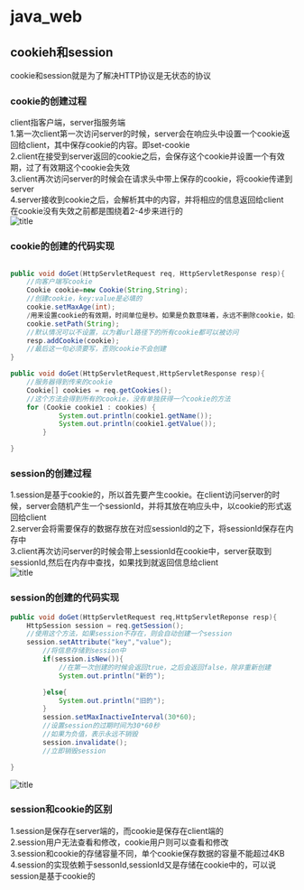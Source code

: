# java_web
## cookieh和session 
cookie和session就是为了解决HTTP协议是无状态的协议  
### cookie的创建过程   
client指客户端，server指服务端  
1.第一次client第一次访问server的时候，server会在响应头中设置一个cookie返回给client，其中保存cookie的内容。即set-cookie  
2.client在接受到server返回的cookie之后，会保存这个cookie并设置一个有效期，过了有效期这个cookie会失效  
3.client再次访问server的时候会在请求头中带上保存的cookie，将cookie传递到server  
4.server接收到cookie之后，会解析其中的内容，并将相应的信息返回给client  
在cookie没有失效之前都是围绕着2-4步来进行的  
![title](https://gitee.com/liujinxi931204/image/raw/master/gitnote/2020/05/24/1590311881370-1590311881374.png)
### cookie的创建的代码实现
```java

public void doGet(HttpServletRequest req, HttpServletResponse resp){
    //向客户端写cookie
    Cookie cookie=new Cookie(String,String);
    //创建cookie，key:value是必填的
    cookie.setMaxAge(int);
    /用来设置cookie的有效期，时间单位是秒。如果是负数意味着，永远不删除cookie，如果是正数，表示有效期到正数秒，如果为0，表示立即失效
    cookie.setPath(String);
    //默认情况可以不设置，以为着url路径下的所有cookie都可以被访问
    resp.addCookie(cookie);
    //最后这一句必须要写，否则cookie不会创建
}

public void doGet(HttpServletRequest,HttpServletResponse resp){
    //服务器得到传来的cookie
    Cookie[] cookies = req.getCookies();
    //这个方法会得到所有的cookie，没有单独获得一个cookie的方法
    for (Cookie cookie1 : cookies) {
            System.out.println(cookie1.getName());
            System.out.println(cookie1.getValue());
        }

} 
```
### session的创建过程  
1.session是基于cookie的，所以首先要产生cookie。在client访问server的时候，server会随机产生一个sessionId，并将其放在响应头中，以cookie的形式返回给client    
2.server会将需要保存的数据存放在对应sessionId的之下，将sessionId保存在内存中  
3.client再次访问server的时候会带上sessionId在cookie中，server获取到sessionId,然后在内存中查找，如果找到就返回信息给client  
![title](https://gitee.com/liujinxi931204/image/raw/master/gitnote/2020/05/24/1590311982792-1590311982797.png)
### session的创建的代码实现  
```java
public void doGet(HttpServletRequest req,HttpServletReponse resp){
    HttpSession session = req.getSession();
    //使用这个方法，如果session不存在，则会自动创建一个session
    session.setAttribute("key","value");
        //将信息存储到session中
        if(session.isNew()){
            //在第一次创建的时候会返回true，之后会返回false，除非重新创建
            System.out.println("新的");

        }else{
            System.out.println("旧的");
        }
        session.setMaxInactiveInterval(30*60);
        //设置session的过期时间为30*60秒
        //如果为负值，表示永远不销毁
        session.invalidate();
        //立即销毁session

}
```
![title](https://gitee.com/liujinxi931204/image/raw/master/gitnote/2020/05/24/1590311942442-1590311942445.png)  


### session和cookie的区别  
1.session是保存在server端的，而cookie是保存在client端的  
2.session用户无法查看和修改，cookie用户则可以查看和修改  
3.session和cookie的存储容量不同，单个cookie保存数据的容量不能超过4KB
4.session的实现依赖于sessonId,sessionId又是存储在cookie中的，可以说session是基于cookie的  


